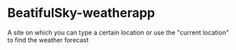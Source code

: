 # BeatifulSky-weatherapp
A site on which you can type a certain location or use the "current location" to find the weather forecast
